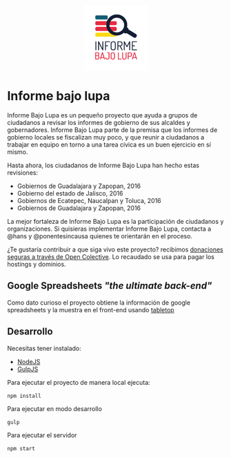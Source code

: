 
<div style="text-align:center"><img width="150" src="src/img/logo.png" /></div>

# Informe bajo lupa

Informe Bajo Lupa es un pequeño proyecto que ayuda a grupos de ciudadanos a revisar los informes de gobierno de sus alcaldes y gobernadores. Informe Bajo Lupa parte de la premisa que los informes de gobierno locales se fiscalizan muy poco, y que reunir a ciudadanos a trabajar en equipo en torno a una tarea cívica es un buen ejercicio en sí mismo.

Hasta ahora, los ciudadanos de Informe Bajo Lupa han hecho estas revisiones:

- Gobiernos de Guadalajara y Zapopan, 2016
- Gobierno del estado de Jalisco, 2016
- Gobiernos de Ecatepec, Naucalpan y Toluca, 2016
- Gobiernos de Guadalajara y Zapopan, 2016

La mejor fortaleza de Informe Bajo Lupa es la participación de ciudadanos y organizaciones. Si quisieras implementar Informe Bajo Lupa, contacta a @hans y @ponentesincausa quienes te orientarán en el proceso.

¿Te gustaría contribuir a que siga vivo este proyecto? recibimos [donaciones seguras a través de Open Colective](https://opencollective.com/informebajolupa). Lo recaudado se usa para pagar los hostings y dominios.

## Google Spreadsheets *"the ultimate back-end"*

Como dato curioso el proyecto obtiene la información de google spreadsheets y la muestra en el front-end usando [tabletop](https://github.com/jsoma/tabletop)



## Desarrollo

Necesitas tener instalado:

* [NodeJS](https://nodejs.org/en/)
* [GulpJS](http://gulpjs.com/)


Para ejecutar el proyecto de manera local ejecuta:
```
npm install
```
Para ejecutar en modo desarrollo
```
gulp
```
Para ejecutar el servidor
```
npm start
```
